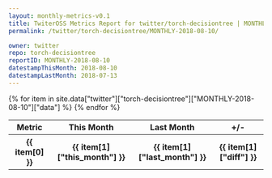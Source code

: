 ```yaml
---
layout: monthly-metrics-v0.1
title: TwiterOSS Metrics Report for twitter/torch-decisiontree | MONTHLY-2018-08-10 | 2018-08-10
permalink: /twitter/torch-decisiontree/MONTHLY-2018-08-10/

owner: twitter
repo: torch-decisiontree
reportID: MONTHLY-2018-08-10
datestampThisMonth: 2018-08-10
datestampLastMonth: 2018-07-13
---
```


<table style="width: 100%">
    <tr>
        <th>Metric</th>
        <th>This Month</th>
        <th>Last Month</th>
        <th>+/-</th>
    </tr>
    {% for item in site.data["twitter"]["torch-decisiontree"]["MONTHLY-2018-08-10"]["data"] %}
    <tr>
        <th>{{ item[0] }}</th>
        <th>{{ item[1]["this_month"] }}</th>
        <th>{{ item[1]["last_month"] }}</th>
        <th>{{ item[1]["diff"] }}</th>
    </tr>
    {% endfor %}
</table>

